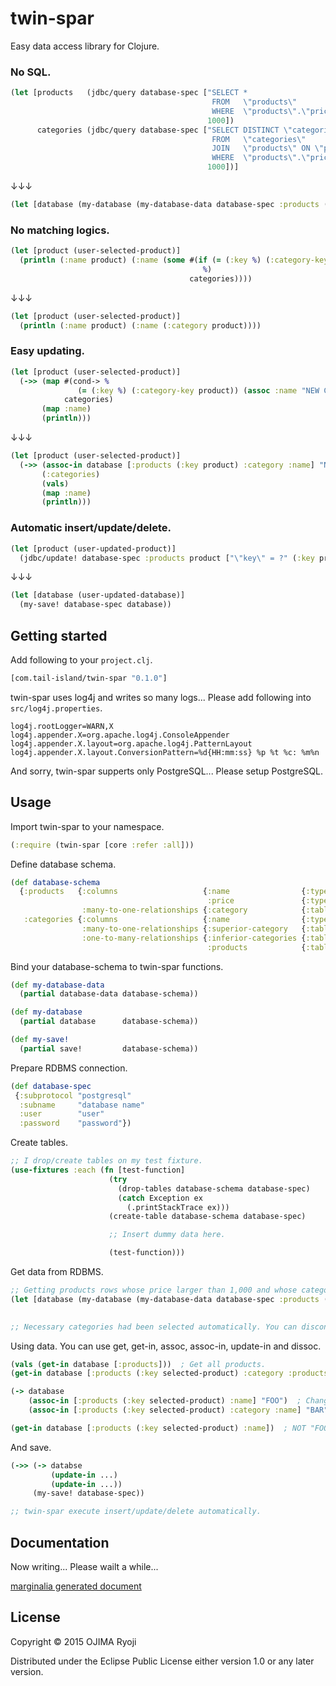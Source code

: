 # twin-spar

Easy data access library for Clojure.

### No SQL.

```clojure
(let [products   (jdbc/query database-spec ["SELECT *
                                             FROM   \"products\"
                                             WHERE  \"products\".\"price\" > ?"
                                            1000])
      categories (jdbc/query database-spec ["SELECT DISTINCT \"categories\".*
                                             FROM   \"categories\"
                                             JOIN   \"products\" ON \"products\".\"category-key\" = \"categories\".\"key\"
                                             WHERE  \"products\".\"price\" > ?"
                                            1000])]
```

↓↓↓

```clojure
(let [database (my-database (my-database-data database-spec :products ($> :price 1000)))]
```

### No matching logics.

```clojure
(let [product (user-selected-product)]
  (println (:name product) (:name (some #(if (= (:key %) (:category-key product))
                                           %)
                                        categories))))
```

↓↓↓

```clojure
(let [product (user-selected-product)]
  (println (:name product) (:name (:category product))))
```

### Easy updating.

```clojure
(let [product (user-selected-product)]
  (->> (map #(cond-> %
               (= (:key %) (:category-key product)) (assoc :name "NEW Category"))
            categories)
       (map :name)
       (println)))
```

↓↓↓

```clojure
(let [product (user-selected-product)]
  (->> (assoc-in database [:products (:key product) :category :name] "NEW Category")
       (:categories)
       (vals)
       (map :name)
       (println)))
```

### Automatic insert/update/delete.

```clojure
(let [product (user-updated-product)]
  (jdbc/update! database-spec :products product ["\"key\" = ?" (:key product)] :entities (jdbc/quoted \")))
```

↓↓↓

```clojure
(let [database (user-updated-database)]
  (my-save! database-spec database))
```

## Getting started

Add following to your <code>project.clj</code>.

```clojure
[com.tail-island/twin-spar "0.1.0"]
```

twin-spar uses log4j and writes so many logs... Please add following into <code>src/log4j.properties</code>.

```
log4j.rootLogger=WARN,X
log4j.appender.X=org.apache.log4j.ConsoleAppender
log4j.appender.X.layout=org.apache.log4j.PatternLayout
log4j.appender.X.layout.ConversionPattern=%d{HH:mm:ss} %p %t %c: %m%n
```

And sorry, twin-spar supperts only PostgreSQL... Please setup PostgreSQL.

## Usage

Import twin-spar to your namespace.

```clojure
(:require (twin-spar [core :refer :all]))
```

Define database schema.

```clojure
(def database-schema
  {:products   {:columns                   {:name                {:type      :string}
                                            :price               {:type      :decimal}}
                :many-to-one-relationships {:category            {:table-key :categories}}}
   :categories {:columns                   {:name                {:type      :string}}
                :many-to-one-relationships {:superior-category   {:table-key :categories}}
                :one-to-many-relationships {:inferior-categories {:table-key :categories, :many-to-one-relationship-key :superior-category}
                                            :products            {:table-key :products,   :many-to-one-relationship-key :category}}}})
```

Bind your database-schema to twin-spar functions.

```clojure
(def my-database-data
  (partial database-data database-schema))

(def my-database
  (partial database      database-schema))

(def my-save!
  (partial save!         database-schema))
```

Prepare RDBMS connection.

```clojure
(def database-spec
 {:subprotocol "postgresql"
  :subname     "database name"
  :user        "user"
  :password    "password"})
```

Create tables.

```clojure
;; I drop/create tables on my test fixture.
(use-fixtures :each (fn [test-function]
                      (try
                        (drop-tables database-schema database-spec)
                        (catch Exception ex
                          (.printStackTrace ex)))
                      (create-table database-schema database-spec)

                      ;; Insert dummy data here.

                      (test-function)))
```

Get data from RDBMS.

```clojure
;; Getting products rows whose price larger than 1,000 and whose category's superior-category's superior-category's name is "foo".
(let [database (my-database (my-database-data database-spec :products ($and ($> :price 1000)
                                                                            ($= :category.superior-category.superior-category.name "foo"))))]

;; Necessary categories had been selected automatically. You can disconnect from RDBMS now.
```

Using data. You can use get, get-in, assoc, assoc-in, update-in and dissoc.

```clojure
(vals (get-in database [:products]))  ; Get all products.
(get-in database [:products (:key selected-product) :category :products])  ; Get same category products.

(-> database
    (assoc-in [:products (:key selected-product) :name] "FOO")  ; Change product's name.
    (assoc-in [:products (:key selected-product) :category :name] "BAR"))  ; Change product's category's name.

(get-in database [:products (:key selected-product) :name])  ; NOT "FOO". Original name is returned, because everything is immutable.
```

And save.

```clojure
(->> (-> databse
         (update-in ...)
         (update-in ...))
     (my-save! database-spec))

;; twin-spar execute insert/update/delete automatically.
```

## Documentation

Now writing... Please wailt a while...

[marginalia generated document](http://tail-island.github.io/twin-spar/uberdoc.html)

## License

Copyright © 2015 OJIMA Ryoji

Distributed under the Eclipse Public License either version 1.0 or any later version.
